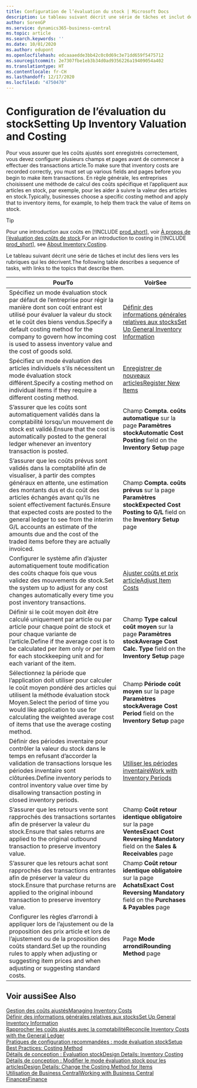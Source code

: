 ```yaml
---
title: Configuration de l’évaluation du stock | Microsoft Docs
description: Le tableau suivant décrit une série de tâches et inclut des liens vers les rubriques qui les décrivent.
author: SorenGP
ms.service: dynamics365-business-central
ms.topic: article
ms.search.keywords: ''
ms.date: 10/01/2020
ms.author: edupont
ms.openlocfilehash: edcaaaedde3bb42c0c0d69c3e71dd659f5475712
ms.sourcegitcommit: 2e7307fbe1eb3b34d0ad9356226a19409054a402
ms.translationtype: HT
ms.contentlocale: fr-CH
ms.lasthandoff: 12/17/2020
ms.locfileid: "4750470"
---
```

# <a name="setting-up-inventory-valuation-and-costing"></a><span data-ttu-id="ed15e-103">Configuration de l’évaluation du stock</span><span class="sxs-lookup"><span data-stu-id="ed15e-103">Setting Up Inventory Valuation and Costing</span></span>

<span data-ttu-id="ed15e-104">Pour vous assurer que les coûts ajustés sont enregistrés correctement, vous devez configurer plusieurs champs et pages avant de commencer à effectuer des transactions article.</span><span class="sxs-lookup"><span data-stu-id="ed15e-104">To make sure that inventory costs are recorded correctly, you must set up various fields and pages before you begin to make item transactions.</span></span> <span data-ttu-id="ed15e-105">En règle générale, les entreprises choisissent une méthode de calcul des coûts spécifique et l’appliquent aux articles en stock, par exemple, pour les aider à suivre la valeur des articles en stock.</span><span class="sxs-lookup"><span data-stu-id="ed15e-105">Typically, businesses choose a specific costing method and apply that to inventory items, for example, to help them track the value of items on stock.</span></span>  

> [!TIP]
> <span data-ttu-id="ed15e-106">Pour une introduction aux coûts en [!INCLUDE [prod_short](includes/prod_short.md)], voir [À propos de l’évaluation des coûts de stock](finance-learn-about-costing.md).</span><span class="sxs-lookup"><span data-stu-id="ed15e-106">For an introduction to costing in [!INCLUDE [prod_short](includes/prod_short.md)], see [About Inventory Costing](finance-learn-about-costing.md).</span></span>

<span data-ttu-id="ed15e-107">Le tableau suivant décrit une série de tâches et inclut des liens vers les rubriques qui les décrivent.</span><span class="sxs-lookup"><span data-stu-id="ed15e-107">The following table describes a sequence of tasks, with links to the topics that describe them.</span></span>

|<span data-ttu-id="ed15e-108">**Pour**</span><span class="sxs-lookup"><span data-stu-id="ed15e-108">**To**</span></span>|<span data-ttu-id="ed15e-109">**Voir**</span><span class="sxs-lookup"><span data-stu-id="ed15e-109">**See**</span></span>|  
|------------|-------------|
|<span data-ttu-id="ed15e-110">Spécifiez un mode évaluation stock par défaut de l’entreprise pour régir la manière dont son coût entrant est utilisé pour évaluer la valeur du stock et le coût des biens vendus.</span><span class="sxs-lookup"><span data-stu-id="ed15e-110">Specify a default costing method for the company to govern how incoming cost is used to assess inventory value and the cost of goods sold.</span></span>|[<span data-ttu-id="ed15e-111">Définir des informations générales relatives aux stocks</span><span class="sxs-lookup"><span data-stu-id="ed15e-111">Set Up General Inventory Information</span></span>](inventory-how-setup-general.md)|  
|<span data-ttu-id="ed15e-112">Spécifiez un mode évaluation des articles individuels s’ils nécessitent un mode évaluation stock différent.</span><span class="sxs-lookup"><span data-stu-id="ed15e-112">Specify a costing method on individual items if they require a different costing method.</span></span>|[<span data-ttu-id="ed15e-113">Enregistrer de nouveaux articles</span><span class="sxs-lookup"><span data-stu-id="ed15e-113">Register New Items</span></span>](inventory-how-register-new-items.md)|  
|<span data-ttu-id="ed15e-114">S’assurer que les coûts sont automatiquement validés dans la comptabilité lorsqu’un mouvement de stock est validé.</span><span class="sxs-lookup"><span data-stu-id="ed15e-114">Ensure that the cost is automatically posted to the general ledger whenever an inventory transaction is posted.</span></span>|<span data-ttu-id="ed15e-115">Champ **Compta. coûts automatique** sur la page **Paramètres stock**</span><span class="sxs-lookup"><span data-stu-id="ed15e-115">**Automatic Cost Posting** field on the **Inventory Setup** page</span></span>|  
|<span data-ttu-id="ed15e-116">S’assurer que les coûts prévus sont validés dans la comptabilité afin de visualiser, à partir des comptes généraux en attente, une estimation des montants dus et du coût des articles échangés avant qu’ils ne soient effectivement facturés.</span><span class="sxs-lookup"><span data-stu-id="ed15e-116">Ensure that expected costs are posted to the general ledger to see from the interim G/L accounts an estimate of the amounts due and the cost of the traded items before they are actually invoiced.</span></span>|<span data-ttu-id="ed15e-117">Champ **Compta. coûts prévus** sur la page **Paramètres stock**</span><span class="sxs-lookup"><span data-stu-id="ed15e-117">**Expected Cost Posting to G/L** field on the **Inventory Setup** page</span></span>|  
|<span data-ttu-id="ed15e-118">Configurer le système afin d’ajuster automatiquement toute modification des coûts chaque fois que vous validez des mouvements de stock.</span><span class="sxs-lookup"><span data-stu-id="ed15e-118">Set the system up to adjust for any cost changes automatically every time you post inventory transactions.</span></span>|[<span data-ttu-id="ed15e-119">Ajuster coûts et prix article</span><span class="sxs-lookup"><span data-stu-id="ed15e-119">Adjust Item Costs</span></span>](inventory-how-adjust-item-costs.md)|  
|<span data-ttu-id="ed15e-120">Définir si le coût moyen doit être calculé uniquement par article ou par article pour chaque point de stock et pour chaque variante de l’article.</span><span class="sxs-lookup"><span data-stu-id="ed15e-120">Define if the average cost is to be calculated per item only or per item for each stockkeeping unit and for each variant of the item.</span></span>|<span data-ttu-id="ed15e-121">Champ **Type calcul coût moyen** sur la page **Paramètres stock**</span><span class="sxs-lookup"><span data-stu-id="ed15e-121">**Average Cost Calc. Type** field on the **Inventory Setup** page</span></span>|  
|<span data-ttu-id="ed15e-122">Sélectionnez la période que l’application doit utiliser pour calculer le coût moyen pondéré des articles qui utilisent la méthode évaluation stock Moyen.</span><span class="sxs-lookup"><span data-stu-id="ed15e-122">Select the period of time you would like application to use for calculating the weighted average cost of items that use the average costing method.</span></span>|<span data-ttu-id="ed15e-123">Champ **Période coût moyen** sur la page **Paramètres stock**</span><span class="sxs-lookup"><span data-stu-id="ed15e-123">**Average Cost Period** field on the **Inventory Setup** page</span></span>|  
|<span data-ttu-id="ed15e-124">Définir des périodes inventaire pour contrôler la valeur du stock dans le temps en refusant d’accorder la validation de transactions lorsque les périodes inventaire sont clôturées.</span><span class="sxs-lookup"><span data-stu-id="ed15e-124">Define inventory periods to control inventory value over time by disallowing transaction posting in closed inventory periods.</span></span>|[<span data-ttu-id="ed15e-125">Utiliser les périodes inventaire</span><span class="sxs-lookup"><span data-stu-id="ed15e-125">Work with Inventory Periods</span></span>](finance-how-to-work-with-inventory-periods.md)|  
|<span data-ttu-id="ed15e-126">S’assurer que les retours vente sont rapprochés des transactions sortantes afin de préserver la valeur du stock.</span><span class="sxs-lookup"><span data-stu-id="ed15e-126">Ensure that sales returns are applied to the original outbound transaction to preserve inventory value.</span></span>|<span data-ttu-id="ed15e-127">Champ **Coût retour identique obligatoire** sur la page **Ventes**</span><span class="sxs-lookup"><span data-stu-id="ed15e-127">**Exact Cost Reversing Mandatory** field on the **Sales & Receivables** page</span></span>|  
|<span data-ttu-id="ed15e-128">S’assurer que les retours achat sont rapprochés des transactions entrantes afin de préserver la valeur du stock.</span><span class="sxs-lookup"><span data-stu-id="ed15e-128">Ensure that purchase returns are applied to the original inbound transaction to preserve inventory value.</span></span>|<span data-ttu-id="ed15e-129">Champ **Coût retour identique obligatoire** sur la page **Achats**</span><span class="sxs-lookup"><span data-stu-id="ed15e-129">**Exact Cost Reversing Mandatory** field on the **Purchases & Payables** page</span></span>|
|<span data-ttu-id="ed15e-130">Configurer les règles d’arrondi à appliquer lors de l’ajustement ou de la proposition des prix article et lors de l’ajustement ou de la proposition des coûts standard.</span><span class="sxs-lookup"><span data-stu-id="ed15e-130">Set up the rounding rules to apply when adjusting or suggesting item prices and when adjusting or suggesting standard costs.</span></span>|<span data-ttu-id="ed15e-131">Page **Mode arrondi**</span><span class="sxs-lookup"><span data-stu-id="ed15e-131">**Rounding Method** page</span></span>|  

## <a name="see-also"></a><span data-ttu-id="ed15e-132">Voir aussi</span><span class="sxs-lookup"><span data-stu-id="ed15e-132">See Also</span></span>

[<span data-ttu-id="ed15e-133">Gestion des coûts ajustés</span><span class="sxs-lookup"><span data-stu-id="ed15e-133">Managing Inventory Costs</span></span>](finance-manage-inventory-costs.md)  
[<span data-ttu-id="ed15e-134">Définir des informations générales relatives aux stocks</span><span class="sxs-lookup"><span data-stu-id="ed15e-134">Set Up General Inventory Information</span></span>](inventory-how-setup-general.md)  
[<span data-ttu-id="ed15e-135">Rapprocher les coûts ajustés avec la comptabilité</span><span class="sxs-lookup"><span data-stu-id="ed15e-135">Reconcile Inventory Costs with the General Ledger</span></span>](finance-how-to-post-inventory-costs-to-the-general-ledger.md)  
[<span data-ttu-id="ed15e-136">Pratiques de configuration recommandées : mode évaluation stock</span><span class="sxs-lookup"><span data-stu-id="ed15e-136">Setup Best Practices: Costing Method</span></span>](setup-best-practices-costing-method.md)  
[<span data-ttu-id="ed15e-137">Détails de conception : Évaluation stock</span><span class="sxs-lookup"><span data-stu-id="ed15e-137">Design Details: Inventory Costing</span></span>](design-details-inventory-costing.md)  
[<span data-ttu-id="ed15e-138">Détails de conception : Modifier le mode évaluation stock pour les articles</span><span class="sxs-lookup"><span data-stu-id="ed15e-138">Design Details: Change the Costing Method for Items</span></span>](design-details-changing-costing-methods.md)  
[<span data-ttu-id="ed15e-139">Utilisation de Business Central</span><span class="sxs-lookup"><span data-stu-id="ed15e-139">Working with Business Central</span></span>](ui-work-product.md)  
[<span data-ttu-id="ed15e-140">Finances</span><span class="sxs-lookup"><span data-stu-id="ed15e-140">Finance</span></span>](finance.md)  
